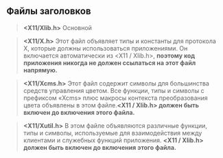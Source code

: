 ## Файлы заголовков
> **<X11/Xlib.h>** Основной

> **<X11/X.h>** Этот файл объявляет типы и константы для протокола X, которые должны использоваться приложениями. Он включается автоматически из <X11 / Xlib.h>, **поэтому код приложения никогда не должен ссылаться на этот файл напрямую.**

> **<X11/Xcms.h>** Этот файл содержит символы для большинства средств управления цветом. Все функции, типы и символы с префиксом «Xcms» плюс макросы контекста преобразования цвета объявлены в этом файле.**<X11 / Xlib.h> должен быть включен до включения этого файла.**

> **<X11/Xutil.h>** В этом файле объявляются различные функции, типы и символы, используемые для взаимодействия между клиентами и служебных функций приложения. **<X11 / Xlib.h> должен быть включен до включения этого файла.**
